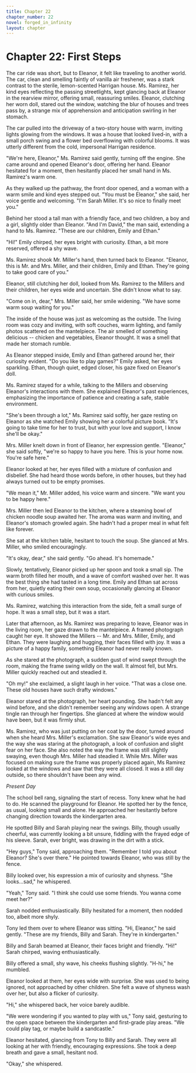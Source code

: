 ```yaml
---
title: Chapter 22
chapter_number: 22
novel: forged_in_infinity
layout: chapter
---
```


# **Chapter 22: First Steps**

The car ride was short, but to Eleanor, it felt like traveling to
another world. The car, clean and smelling faintly of vanilla air
freshener, was a stark contrast to the sterile, lemon-scented Harrigan
house. Ms. Ramirez, her kind eyes reflecting the passing streetlights,
kept glancing back at Eleanor in the rearview mirror, offering small,
reassuring smiles. Eleanor, clutching her worn doll, stared out the
window, watching the blur of houses and trees pass by, a strange mix of
apprehension and anticipation swirling in her stomach.

The car pulled into the driveway of a two-story house with warm,
inviting lights glowing from the windows. It was a house that looked
lived-in, with a small porch swing and a flower bed overflowing with
colorful blooms. It was utterly different from the cold, impersonal
Harrigan residence.

"We're here, Eleanor," Ms. Ramirez said gently, turning off the engine.
She came around and opened Eleanor's door, offering her hand. Eleanor
hesitated for a moment, then hesitantly placed her small hand in Ms.
Ramirez's warm one.

As they walked up the pathway, the front door opened, and a woman with a
warm smile and kind eyes stepped out. "You must be Eleanor," she said,
her voice gentle and welcoming. "I'm Sarah Miller. It's so nice to
finally meet you."

Behind her stood a tall man with a friendly face, and two children, a
boy and a girl, slightly older than Eleanor. "And I'm David," the man
said, extending a hand to Ms. Ramirez. "These are our children, Emily
and Ethan."

"Hi!" Emily chirped, her eyes bright with curiosity. Ethan, a bit more
reserved, offered a shy wave.

Ms. Ramirez shook Mr. Miller's hand, then turned back to Eleanor.
"Eleanor, this is Mr. and Mrs. Miller, and their children, Emily and
Ethan. They're going to take good care of you."

Eleanor, still clutching her doll, looked from Ms. Ramirez to the
Millers and their children, her eyes wide and uncertain. She didn't know
what to say.

"Come on in, dear," Mrs. Miller said, her smile widening. "We have some
warm soup waiting for you."

The inside of the house was just as welcoming as the outside. The living
room was cozy and inviting, with soft couches, warm lighting, and family
photos scattered on the mantelpiece. The air smelled of something
delicious -- chicken and vegetables, Eleanor thought. It was a smell
that made her stomach rumble.

As Eleanor stepped inside, Emily and Ethan gathered around her, their
curiosity evident. "Do you like to play games?" Emily asked, her eyes
sparkling. Ethan, though quiet, edged closer, his gaze fixed on
Eleanor's doll.

Ms. Ramirez stayed for a while, talking to the Millers and observing
Eleanor's interactions with them. She explained Eleanor's past
experiences, emphasizing the importance of patience and creating a safe,
stable environment.

"She's been through a lot," Ms. Ramirez said softly, her gaze resting on
Eleanor as she watched Emily showing her a colorful picture book. "It's
going to take time for her to trust, but with your love and support, I
know she'll be okay."

Mrs. Miller knelt down in front of Eleanor, her expression gentle.
"Eleanor," she said softly, "we're so happy to have you here. This is
your home now. You're safe here."

Eleanor looked at her, her eyes filled with a mixture of confusion and
disbelief. She had heard those words before, in other houses, but they
had always turned out to be empty promises.

"We mean it," Mr. Miller added, his voice warm and sincere. "We want you
to be happy here."

Mrs. Miller then led Eleanor to the kitchen, where a steaming bowl of
chicken noodle soup awaited her. The aroma was warm and inviting, and
Eleanor's stomach growled again. She hadn't had a proper meal in what
felt like forever.

She sat at the kitchen table, hesitant to touch the soup. She glanced at
Mrs. Miller, who smiled encouragingly.

"It's okay, dear," she said gently. "Go ahead. It's homemade."

Slowly, tentatively, Eleanor picked up her spoon and took a small sip.
The warm broth filled her mouth, and a wave of comfort washed over her.
It was the best thing she had tasted in a long time. Emily and Ethan sat
across from her, quietly eating their own soup, occasionally glancing at
Eleanor with curious smiles.

Ms. Ramirez, watching this interaction from the side, felt a small surge
of hope. It was a small step, but it was a start.

Later that afternoon, as Ms. Ramirez was preparing to leave, Eleanor was
in the living room, her gaze drawn to the mantelpiece. A framed
photograph caught her eye. It showed the Millers -- Mr. and Mrs. Miller,
Emily, and Ethan. They were laughing and hugging, their faces filled
with joy. It was a picture of a happy family, something Eleanor had
never really known.

As she stared at the photograph, a sudden gust of wind swept through the
room, making the frame swing wildly on the wall. It almost fell, but
Mrs. Miller quickly reached out and steadied it.

"Oh my!" she exclaimed, a slight laugh in her voice. "That was a close
one. These old houses have such drafty windows."

Eleanor stared at the photograph, her heart pounding. She hadn't felt
any wind before, and she didn't remember seeing any windows open. A
strange tingle ran through her fingertips. She glanced at where the
window would have been, but it was firmly shut.

Ms. Ramirez, who was just putting on her coat by the door, turned around
when she heard Mrs. Miller's exclamation. She saw Eleanor's wide eyes
and the way she was staring at the photograph, a look of confusion and
slight fear on her face. She also noted the way the frame was still
slightly swaying, even though Mrs. Miller had steadied it. While Mrs.
Miller was focused on making sure the frame was properly placed again,
Ms Ramirez looked at the windows and saw that they were all closed. It
was a still day outside, so there shouldn\'t have been any wind.

*Present Day*

The school bell rang, signaling the start of recess. Tony knew what he
had to do. He scanned the playground for Eleanor. He spotted her by the
fence, as usual, looking small and alone. He approached her hesitantly
before changing direction towards the kindergarten area.

He spotted Billy and Sarah playing near the swings. Billy, though
usually cheerful, was currently looking a bit unsure, fiddling with the
frayed edge of his sleeve. Sarah, ever bright, was drawing in the dirt
with a stick.

"Hey guys," Tony said, approaching them. "Remember I told you about
Eleanor? She's over there." He pointed towards Eleanor, who was still by
the fence.

Billy looked over, his expression a mix of curiosity and shyness. "She
looks...sad," he whispered.

"Yeah," Tony said. "I think she could use some friends. You wanna come
meet her?"

Sarah nodded enthusiastically. Billy hesitated for a moment, then nodded
too, albeit more shyly.

Tony led them over to where Eleanor was sitting. "Hi, Eleanor," he said
gently. "These are my friends, Billy and Sarah. They're in
kindergarten."

Billy and Sarah beamed at Eleanor, their faces bright and friendly.
"Hi!" Sarah chirped, waving enthusiastically.

Billy offered a small, shy wave, his cheeks flushing slightly. "H-hi,"
he mumbled.

Eleanor looked at them, her eyes wide with surprise. She was used to
being ignored, not approached by other children. She felt a wave of
shyness wash over her, but also a flicker of curiosity.

"Hi," she whispered back, her voice barely audible.

"We were wondering if you wanted to play with us," Tony said, gesturing
to the open space between the kindergarten and first-grade play areas.
"We could play tag, or maybe build a sandcastle."

Eleanor hesitated, glancing from Tony to Billy and Sarah. They were all
looking at her with friendly, encouraging expressions. She took a deep
breath and gave a small, hesitant nod.

"Okay," she whispered.
